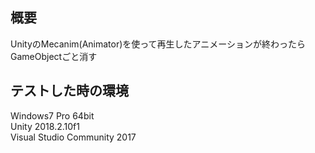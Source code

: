 ## 概要  
UnityのMecanim(Animator)を使って再生したアニメーションが終わったらGameObjectごと消す
<br /> 
## テストした時の環境  
Windows7 Pro 64bit  
Unity 2018.2.10f1  
Visual Studio Community 2017  





